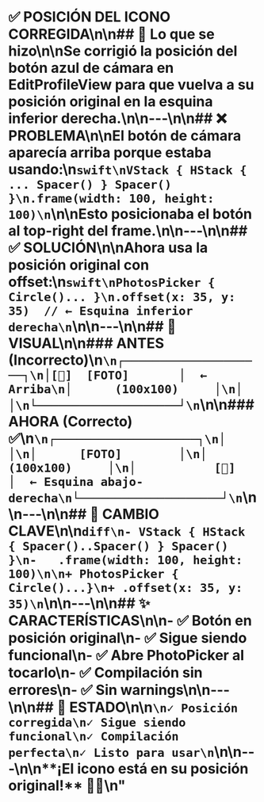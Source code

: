 # ✅ POSICIÓN DEL ICONO CORREGIDA\n\n## 🔧 Lo que se hizo\n\nSe corrigió la posición del botón azul de cámara en **EditProfileView** para que vuelva a su **posición original** en la esquina inferior derecha.\n\n---\n\n## ❌ PROBLEMA\n\nEl botón de cámara aparecía **arriba** porque estaba usando:\n```swift\nVStack { HStack { ... Spacer() } Spacer() }\n.frame(width: 100, height: 100)\n```\n\nEsto posicionaba el botón al top-right del frame.\n\n---\n\n## ✅ SOLUCIÓN\n\nAhora usa la **posición original** con offset:\n```swift\nPhotosPicker { Circle()... }\n.offset(x: 35, y: 35)  // ← Esquina inferior derecha\n```\n\n---\n\n## 📱 VISUAL\n\n### ANTES (Incorrecto)\n```\n┌────────────────────┐\n│[🎥]  [FOTO]       │  ← Arriba\n│      (100x100)     │\n│                    │\n└────────────────────┘\n```\n\n### AHORA (Correcto) ✅\n```\n┌────────────────────┐\n│                    │\n│      [FOTO]        │\n│      (100x100)     │\n│           [🎥]     │  ← Esquina abajo-derecha\n└────────────────────┘\n```\n\n---\n\n## 🔑 CAMBIO CLAVE\n\n```diff\n- VStack { HStack { Spacer()..Spacer() } Spacer() }\n-   .frame(width: 100, height: 100)\n\n+ PhotosPicker { Circle()...}\n+ .offset(x: 35, y: 35)\n```\n\n---\n\n## ✨ CARACTERÍSTICAS\n\n- ✅ Botón en posición original\n- ✅ Sigue siendo funcional\n- ✅ Abre PhotoPicker al tocarlo\n- ✅ Compilación sin errores\n- ✅ Sin warnings\n\n---\n\n## 🚀 ESTADO\n\n```\n✓ Posición corregida\n✓ Sigue siendo funcional\n✓ Compilación perfecta\n✓ Listo para usar\n```\n\n---\n\n**¡El icono está en su posición original!** 📸✅\n"